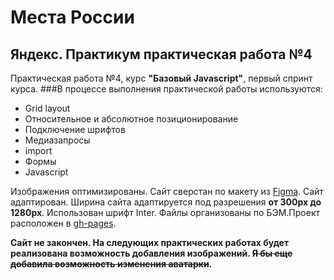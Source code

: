 # Места России
## Яндекс. Практикум практическая работа №4

Практическая работа №4, курс **"Базовый Javascript"**, первый спринт курса. 
###В процессе выполнения практической работы используются:
* Grid layout
* Относительное и абсолютное позиционирование
* Подключение шрифтов
* Медиазапросы
* import
* Формы
* Javascript

Изображения оптимизированы. Сайт сверстан по макету из [Figma](https://www.figma.com/file/StZjf8HnoeLdiXS7dYrLAh/JavaScript.-Sprint-4). Сайт адаптирован. Ширина сайта адаптируется под разрешения **от 300px до 1280px**. Использован шрифт Inter. Файлы организованы по БЭМ.Проект расположен в [gh-pages](https://www.figma.com/file/StZjf8HnoeLdiXS7dYrLAh/JavaScript.-Sprint-4).

**Сайт не закончен. На следующих практических работах будет реализована возможность добавления изображений. ~~Я бы еще добавила возможность изменения аватарки~~.**
